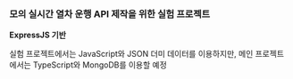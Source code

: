 ### 모의 실시간 열차 운행 API 제작을 위한 실험 프로젝트

**ExpressJS 기반**

실험 프로젝트에서는 JavaScript와 JSON 더미 데이터를 이용하지만, 메인 프로젝트에서는 TypeScript와 MongoDB를 이용할 예정